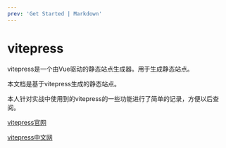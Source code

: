 ```yaml
---
prev: 'Get Started | Markdown'
---
```


# vitepress

vitepress是一个由Vue驱动的静态站点生成器。用于生成静态站点。

本文档是基于vitepress生成的静态站点。

本人针对实战中使用到的vitepress的一些功能进行了简单的记录，方便以后查阅。

[vitepress官网](https://vitepress.vuejs.org/)

[vitepress中文网](https://vitejs.cn/vitepress/)

[//]: # 'https://github.com/vuejs/docs'
